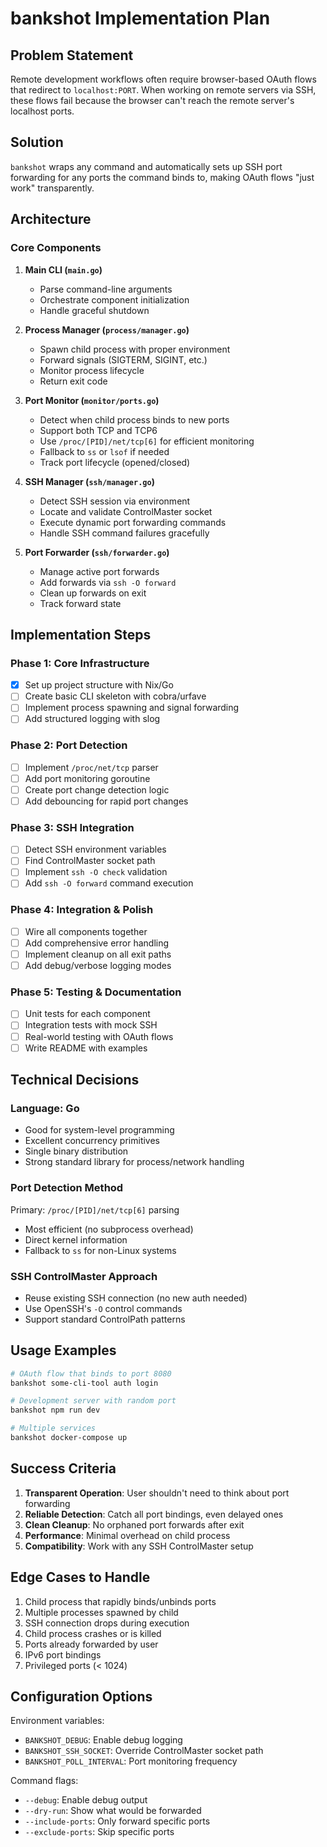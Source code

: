 # bankshot Implementation Plan

## Problem Statement
Remote development workflows often require browser-based OAuth flows that redirect to `localhost:PORT`. When working on remote servers via SSH, these flows fail because the browser can't reach the remote server's localhost ports.

## Solution
`bankshot` wraps any command and automatically sets up SSH port forwarding for any ports the command binds to, making OAuth flows "just work" transparently.

## Architecture

### Core Components

1. **Main CLI (`main.go`)**
   - Parse command-line arguments
   - Orchestrate component initialization
   - Handle graceful shutdown

2. **Process Manager (`process/manager.go`)**
   - Spawn child process with proper environment
   - Forward signals (SIGTERM, SIGINT, etc.)
   - Monitor process lifecycle
   - Return exit code

3. **Port Monitor (`monitor/ports.go`)**
   - Detect when child process binds to new ports
   - Support both TCP and TCP6
   - Use `/proc/[PID]/net/tcp[6]` for efficient monitoring
   - Fallback to `ss` or `lsof` if needed
   - Track port lifecycle (opened/closed)

4. **SSH Manager (`ssh/manager.go`)**
   - Detect SSH session via environment
   - Locate and validate ControlMaster socket
   - Execute dynamic port forwarding commands
   - Handle SSH command failures gracefully

5. **Port Forwarder (`ssh/forwarder.go`)**
   - Manage active port forwards
   - Add forwards via `ssh -O forward`
   - Clean up forwards on exit
   - Track forward state

## Implementation Steps

### Phase 1: Core Infrastructure
- [x] Set up project structure with Nix/Go
- [ ] Create basic CLI skeleton with cobra/urfave
- [ ] Implement process spawning and signal forwarding
- [ ] Add structured logging with slog

### Phase 2: Port Detection
- [ ] Implement `/proc/net/tcp` parser
- [ ] Add port monitoring goroutine
- [ ] Create port change detection logic
- [ ] Add debouncing for rapid port changes

### Phase 3: SSH Integration
- [ ] Detect SSH environment variables
- [ ] Find ControlMaster socket path
- [ ] Implement `ssh -O check` validation
- [ ] Add `ssh -O forward` command execution

### Phase 4: Integration & Polish
- [ ] Wire all components together
- [ ] Add comprehensive error handling
- [ ] Implement cleanup on all exit paths
- [ ] Add debug/verbose logging modes

### Phase 5: Testing & Documentation
- [ ] Unit tests for each component
- [ ] Integration tests with mock SSH
- [ ] Real-world testing with OAuth flows
- [ ] Write README with examples

## Technical Decisions

### Language: Go
- Good for system-level programming
- Excellent concurrency primitives
- Single binary distribution
- Strong standard library for process/network handling

### Port Detection Method
Primary: `/proc/[PID]/net/tcp[6]` parsing
- Most efficient (no subprocess overhead)
- Direct kernel information
- Fallback to `ss` for non-Linux systems

### SSH ControlMaster Approach
- Reuse existing SSH connection (no new auth needed)
- Use OpenSSH's `-O` control commands
- Support standard ControlPath patterns

## Usage Examples

```bash
# OAuth flow that binds to port 8080
bankshot some-cli-tool auth login

# Development server with random port
bankshot npm run dev

# Multiple services
bankshot docker-compose up
```

## Success Criteria

1. **Transparent Operation**: User shouldn't need to think about port forwarding
2. **Reliable Detection**: Catch all port bindings, even delayed ones
3. **Clean Cleanup**: No orphaned port forwards after exit
4. **Performance**: Minimal overhead on child process
5. **Compatibility**: Work with any SSH ControlMaster setup

## Edge Cases to Handle

1. Child process that rapidly binds/unbinds ports
2. Multiple processes spawned by child
3. SSH connection drops during execution
4. Child process crashes or is killed
5. Ports already forwarded by user
6. IPv6 port bindings
7. Privileged ports (< 1024)

## Configuration Options

Environment variables:
- `BANKSHOT_DEBUG`: Enable debug logging
- `BANKSHOT_SSH_SOCKET`: Override ControlMaster socket path
- `BANKSHOT_POLL_INTERVAL`: Port monitoring frequency

Command flags:
- `--debug`: Enable debug output
- `--dry-run`: Show what would be forwarded
- `--include-ports`: Only forward specific ports
- `--exclude-ports`: Skip specific ports